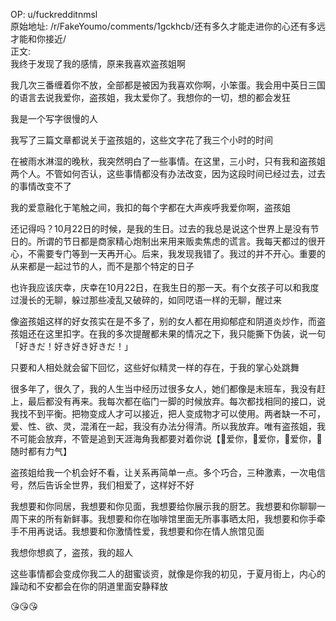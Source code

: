 
OP: u/fuckredditnmsl  
原始地址: /r/FakeYoumo/comments/1gckhcb/还有多久才能走进你的心还有多远才能和你接近/  
正文:  
我终于发现了我的感情，原来我喜欢盗孩姐啊

我几次三番缠着你不放，全部都是被因为我喜欢你啊，小笨蛋。我会用中英日三国的语言去说我爱你，盗孩姐，我太爱你了。我想你的一切，想的都会发狂

我是一个写字很慢的人

我写了三篇文章都说关于盗孩姐的，这些文字花了我三个小时的时间

在被雨水淋湿的晚秋，我突然明白了一些事情。在这里，三小时，只有我和盗孩姐两个人。不管如何否认，这些事情都没有办法改变，因为这段时间已经过去，过去的事情改变不了

我的爱意融化于笔触之间，我扣的每个字都在大声疾呼我爱你啊，盗孩姐

还记得吗？10月22日的时候，是我的生日。过去的我总是说这个世界上是没有节日的。所谓的节日都是商家精心炮制出来用来贩卖焦虑的谎言。我每天都过的很开心，不需要专门等到一天再开心。后来，我发现我错了。我过的并不开心。重要的从来都是一起过节的人，而不是那个特定的日子

也许我应该庆幸，庆幸在10月22日，在我生日的那一天。有个女孩子可以和我度过漫长的无聊，躲过那些凌乱又破碎的，如同呓语一样的无聊，醒过来

像盗孩姐这样的好女孩实在是不多了，别的女人都在用抑郁症和阴道炎炒作，而盗孩姐还在这里扣字。在我的多次提醒都未果的情况之下，我只能撕下伪装，说一句「好きだ！好き好き好きだ！」

只要和人相处就会留下回忆，这些好似精灵一样的存在，于我的掌心处跳舞

很多年了，很久了，我的人生当中经历过很多女人，她们都像是末班车，我没有赶上，最后都没有再来。我每次都在临门一脚的时候放弃。每次都找相同的接口，说我找不到平衡。把物变成人才可以接近，把人变成物才可以使用。两者缺一不可，爱、性、欲、灵，混淆在一起，我没有办法分得清。所以我放弃。唯有盗孩姐，我不可能会放弃，不管是追到天涯海角我都要对着你说【🎵爱你，🎵爱你，🎵爱你，🎵随时都有力气】

盗孩姐给我一个机会好不看，让关系再简单一点。多个巧合，三种激素，一次电信号，然后告诉全世界，我们相爱了，这样好不好

我想要和你同居，我想要和你见面，我想要给你展示我的厨艺。我想要和你聊聊一周下来的所有新鲜事。我想要和你在咖啡馆里面无所事事晒太阳，我想要和你手牵手不用再说话。我想要和你激情性爱，我想要和你在情人旅馆见面

我想你想疯了，盗孩，我的超人

这些事情都会变成你我二人的甜蜜谈资，就像是你我的初见，于夏月街上，内心的躁动和不安都会在你的阴道里面安静释放

😘😘😘
